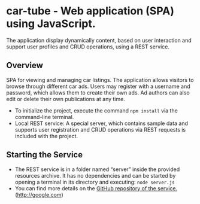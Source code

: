 # car-tube - Web application (SPA) using JavaScript. 
The application display dynamically  content, based on user interaction and support user profiles and CRUD operations, using a REST service.
##     Overview
SPA for viewing and managing car listings. The application allows visitors to browse through different car ads. 
Users may register with a username and password, which allows them to create their own ads. 
Ad authors can also edit or delete their own publications at any time.
* To initialize the project, execute the command ```npm install``` via the command-line terminal.
* Local REST service: A special server, which contains sample data and supports user registration and CRUD operations via REST requests is included with the project.
## Starting the Service
* The REST service is in a folder named “server” inside the provided resources archive. 
It has no dependencies and can be started by opening a terminal in its directory and executing: ```node server.js```
* You can find more details on the [GitHub repository of the service.](https://github.com/softuni-practice-server/softuni-practice-server/blob/master/README.md)(http://google.com)
